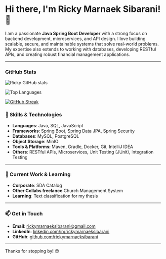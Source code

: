 # Hi there, I'm Ricky Marnaek Sibarani! 👋

I am a passionate **Java Spring Boot Developer** with a strong focus on backend development, microservices, and API design. I love building scalable, secure, and maintainable systems that solve real-world problems. My expertise also extends to working with databases, developing RESTful APIs, and creating robust financial management applications.

---

### GitHub Stats
![Ricky GitHub stats](https://github-readme-stats.vercel.app/api?username=rickymarnaeksibarani&show_icons=true&theme=radical)

![Top Languages](https://github-readme-stats.vercel.app/api/top-langs/?username=rickymarnaeksibarani&layout=compact&theme=radical)

[![GitHub Streak](https://github-readme-streak-stats.herokuapp.com/?user=rickymarnaeksibarani&theme=radical)](https://git.io/streak-stats)




### 💼 Skills & Technologies

- **Languages**: Java, SQL, JavaScript
- **Frameworks**: Spring Boot, Spring Data JPA, Spring Security
- **Databases**: MySQL, PostgreSQL
- **Object Storage**: MinIO
- **Tools & Platforms**: Maven, Gradle, Docker, Git, IntelliJ IDEA
- **Others**: RESTful APIs, Microservices, Unit Testing (JUnit), Integration Testing

---

### 🌱 Current Work & Learning

- **Corporate**: SDA Catalog
- **Other Collabs freelance**:Church Management System
- **Learning**: Text classification for my thesis

---


### 📫 Get in Touch

- **Email**: rickymarnaeksibarani@gmail.com
- **LinkedIn**: [linkedin.com/in/rickymarnaeksibarani](https://www.linkedin.com/in/rickymarnaeksibarani/)
- **GitHub**: [github.com/rickymarnaeksibarani](https://github.com/rickymarnaeksibarani)

---

Thanks for stopping by! 😊
